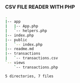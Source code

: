 ### CSV FILE READER WITH PHP
```bash
.
|-- app
|   |-- App.php
|   `-- helpers.php
|-- index.php
|-- public
|   `-- index.php
|-- readme.md
|-- transactions
|   `-- transactions.csv
`-- views
    `-- transactions.php

5 directories, 7 files 
```